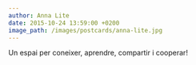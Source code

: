 ```yaml
---
author: Anna Lite
date: 2015-10-24 13:59:00 +0200
image_path: /images/postcards/anna-lite.jpg
---
```

Un espai per coneixer, aprendre, compartir i cooperar!

